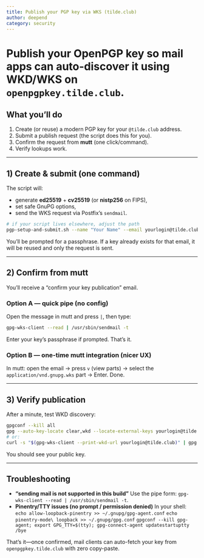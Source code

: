 ```yaml
---
title: Publish your PGP key via WKS (tilde.club)
author: deepend
category: security
---
```


# Publish your OpenPGP key so mail apps can auto-discover it using **WKD/WKS** on `openpgpkey.tilde.club`.

## What you’ll do

1. Create (or reuse) a modern PGP key for your `@tilde.club` address.
2. Submit a publish request (the script does this for you).
3. Confirm the request from **mutt** (one click/command).
4. Verify lookups work.

---

## 1) Create & submit (one command)

The script will:

* generate **ed25519** + **cv25519** (or **nistp256** on FIPS),
* set safe GnuPG options,
* send the WKS request via Postfix’s `sendmail`.

```bash
# if your script lives elsewhere, adjust the path
pgp-setup-and-submit.sh --name "Your Name" --email yourlogin@tilde.club
```

You’ll be prompted for a passphrase. If a key already exists for that email, it will be reused and only the request is sent.

---

## 2) Confirm from mutt

You’ll receive a “confirm your key publication” email.

### Option A — quick pipe (no config)

Open the message in mutt and press `|`, then type:

```bash
gpg-wks-client --read | /usr/sbin/sendmail -t
```
Enter your key’s passphrase if prompted. That’s it.

### Option B — one-time mutt integration (nicer UX)

In mutt: open the email → press `v` (view parts) → select the `application/vnd.gnupg.wks` part → Enter. Done.

---

## 3) Verify publication

After a minute, test WKD discovery:

```bash
gpgconf --kill all
gpg --auto-key-locate clear,wkd --locate-external-keys yourlogin@tilde.club
# or:
curl -s "$(gpg-wks-client --print-wkd-url yourlogin@tilde.club)" | gpg --show-keys
```

You should see your public key.

---

## Troubleshooting

* **“sending mail is not supported in this build”**
  Use the pipe form: `gpg-wks-client --read | /usr/sbin/sendmail -t`.
* **Pinentry/TTY issues (no prompt / permission denied)**
  In your shell:
  `echo allow-loopback-pinentry >> ~/.gnupg/gpg-agent.conf`
  `echo pinentry-mode\ loopback >> ~/.gnupg/gpg.conf`
  `gpgconf --kill gpg-agent; export GPG_TTY=$(tty); gpg-connect-agent updatestartuptty /bye`

That’s it—once confirmed, mail clients can auto-fetch your key from `openpgpkey.tilde.club` with zero copy-paste.

